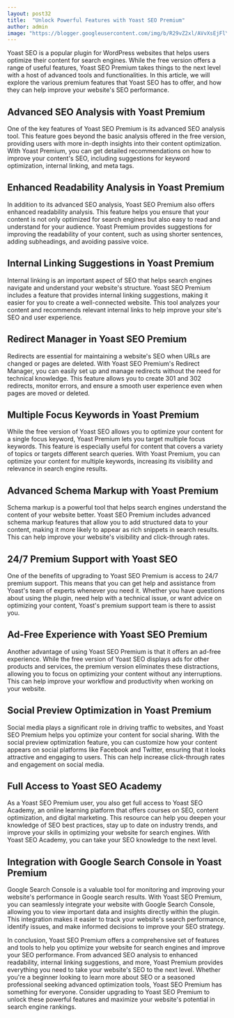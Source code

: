 ```yaml
---
layout: post32
title:  "Unlock Powerful Features with Yoast SEO Premium"
author: admin
image: "https://blogger.googleusercontent.com/img/b/R29vZ2xl/AVvXsEjFlYrQoryYgEQWnJFE1dQ-Yfdu__kaHSbvLIDF-lqNIRtBsm4ubRRzpO1TahLR-1m-_GkeBxOjKpRxH_OArj-uZ4iCxIHnAscN7xFTIln2O7NZYICgcMFJK8qKS5FfeCac8TQJshbEOB_becogomxXrLcZQlPMw97vL4afSGwmLtbS28xNSJb7ylZlTtem/s1600/20240511_094022.jpg"
---
```




<p>Yoast SEO is a popular plugin for WordPress websites that helps users optimize their content for search engines. While the free version offers a range of useful features, Yoast SEO Premium takes things to the next level with a host of advanced tools and functionalities. In this article, we will explore the various premium features that Yoast SEO has to offer, and how they can help improve your website's SEO performance.</p>
<h2>Advanced SEO Analysis with Yoast Premium</h2>
<p>One of the key features of Yoast SEO Premium is its advanced SEO analysis tool. This feature goes beyond the basic analysis offered in the free version, providing users with more in-depth insights into their content optimization. With Yoast Premium, you can get detailed recommendations on how to improve your content's SEO, including suggestions for keyword optimization, internal linking, and meta tags.</p>
<h2>Enhanced Readability Analysis in Yoast Premium</h2>
<p>In addition to its advanced SEO analysis, Yoast SEO Premium also offers enhanced readability analysis. This feature helps you ensure that your content is not only optimized for search engines but also easy to read and understand for your audience. Yoast Premium provides suggestions for improving the readability of your content, such as using shorter sentences, adding subheadings, and avoiding passive voice.</p>
<h2>Internal Linking Suggestions in Yoast Premium</h2>
<p>Internal linking is an important aspect of SEO that helps search engines navigate and understand your website's structure. Yoast SEO Premium includes a feature that provides internal linking suggestions, making it easier for you to create a well-connected website. This tool analyzes your content and recommends relevant internal links to help improve your site's SEO and user experience.</p>
<h2>Redirect Manager in Yoast SEO Premium</h2>
<p>Redirects are essential for maintaining a website's SEO when URLs are changed or pages are deleted. With Yoast SEO Premium's Redirect Manager, you can easily set up and manage redirects without the need for technical knowledge. This feature allows you to create 301 and 302 redirects, monitor errors, and ensure a smooth user experience even when pages are moved or deleted.</p>
<h2>Multiple Focus Keywords in Yoast Premium</h2>
<p>While the free version of Yoast SEO allows you to optimize your content for a single focus keyword, Yoast Premium lets you target multiple focus keywords. This feature is especially useful for content that covers a variety of topics or targets different search queries. With Yoast Premium, you can optimize your content for multiple keywords, increasing its visibility and relevance in search engine results.</p>
<h2>Advanced Schema Markup with Yoast Premium</h2>
<p>Schema markup is a powerful tool that helps search engines understand the content of your website better. Yoast SEO Premium includes advanced schema markup features that allow you to add structured data to your content, making it more likely to appear as rich snippets in search results. This can help improve your website's visibility and click-through rates.</p>
<h2>24/7 Premium Support with Yoast SEO</h2>
<p>One of the benefits of upgrading to Yoast SEO Premium is access to 24/7 premium support. This means that you can get help and assistance from Yoast's team of experts whenever you need it. Whether you have questions about using the plugin, need help with a technical issue, or want advice on optimizing your content, Yoast's premium support team is there to assist you.</p>
<h2>Ad-Free Experience with Yoast SEO Premium</h2>
<p>Another advantage of using Yoast SEO Premium is that it offers an ad-free experience. While the free version of Yoast SEO displays ads for other products and services, the premium version eliminates these distractions, allowing you to focus on optimizing your content without any interruptions. This can help improve your workflow and productivity when working on your website.</p>
<h2>Social Preview Optimization in Yoast Premium</h2>
<p>Social media plays a significant role in driving traffic to websites, and Yoast SEO Premium helps you optimize your content for social sharing. With the social preview optimization feature, you can customize how your content appears on social platforms like Facebook and Twitter, ensuring that it looks attractive and engaging to users. This can help increase click-through rates and engagement on social media.</p>
<h2>Full Access to Yoast SEO Academy</h2>
<p>As a Yoast SEO Premium user, you also get full access to Yoast SEO Academy, an online learning platform that offers courses on SEO, content optimization, and digital marketing. This resource can help you deepen your knowledge of SEO best practices, stay up to date on industry trends, and improve your skills in optimizing your website for search engines. With Yoast SEO Academy, you can take your SEO knowledge to the next level.</p>
<h2>Integration with Google Search Console in Yoast Premium</h2>
<p>Google Search Console is a valuable tool for monitoring and improving your website's performance in Google search results. With Yoast SEO Premium, you can seamlessly integrate your website with Google Search Console, allowing you to view important data and insights directly within the plugin. This integration makes it easier to track your website's search performance, identify issues, and make informed decisions to improve your SEO strategy.</p>
<p>In conclusion, Yoast SEO Premium offers a comprehensive set of features and tools to help you optimize your website for search engines and improve your SEO performance. From advanced SEO analysis to enhanced readability, internal linking suggestions, and more, Yoast Premium provides everything you need to take your website's SEO to the next level. Whether you're a beginner looking to learn more about SEO or a seasoned professional seeking advanced optimization tools, Yoast SEO Premium has something for everyone. Consider upgrading to Yoast SEO Premium to unlock these powerful features and maximize your website's potential in search engine rankings.</p>



